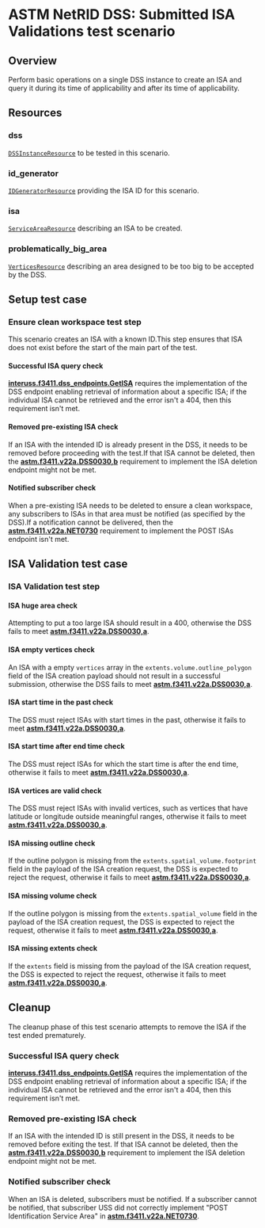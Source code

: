 # ASTM NetRID DSS: Submitted ISA Validations test scenario

## Overview

Perform basic operations on a single DSS instance to create an ISA and query it during its time of applicability and
after its time of applicability.

## Resources

### dss

[`DSSInstanceResource`](../../../../../resources/astm/f3411/dss.py) to be tested in this scenario.

### id_generator

[`IDGeneratorResource`](../../../../../resources/interuss/id_generator.py) providing the ISA ID for this scenario.

### isa

[`ServiceAreaResource`](../../../../../resources/netrid/service_area.py) describing an ISA to be created.

### problematically_big_area

[`VerticesResource`](../../../../../resources/vertices.py) describing an area designed to be too big to be accepted by the DSS.

## Setup test case

### Ensure clean workspace test step

This scenario creates an ISA with a known ID.This step ensures that ISA does not exist before the start of the main
part of the test.

#### Successful ISA query check

**[interuss.f3411.dss_endpoints.GetISA](../../../../../requirements/interuss/f3411/dss_endpoints.md)** requires the implementation of the DSS endpoint enabling retrieval of information about a specific ISA; if the individual ISA cannot be retrieved and the error isn't a 404, then this requirement isn't met.

#### Removed pre-existing ISA check

If an ISA with the intended ID is already present in the DSS, it needs to be removed before proceeding with the test.If that ISA cannot be deleted, then the **[astm.f3411.v22a.DSS0030,b](../../../../../requirements/astm/f3411/v22a.md)** requirement to implement the ISA deletion endpoint might not be met.

#### Notified subscriber check

When a pre-existing ISA needs to be deleted to ensure a clean workspace, any subscribers to ISAs in that area must be notified (as specified by the DSS).If a notification cannot be delivered, then the **[astm.f3411.v22a.NET0730](../../../../../requirements/astm/f3411/v22a.md)** requirement to implement the POST ISAs endpoint isn't met.

## ISA Validation test case

### ISA Validation test step

#### ISA huge area check

Attempting to put a too large ISA should result in a 400, otherwise the DSS fails to meet **[astm.f3411.v22a.DSS0030,a](../../../../../requirements/astm/f3411/v22a.md)**.

#### ISA empty vertices check

An ISA with a empty `vertices` array in the `extents.volume.outline_polygon` field of the ISA creation payload should not result in a successful submission, otherwise the DSS fails to meet **[astm.f3411.v22a.DSS0030,a](../../../../../requirements/astm/f3411/v22a.md)**.

#### ISA start time in the past check

The DSS must reject ISAs with start times in the past, otherwise it fails to meet **[astm.f3411.v22a.DSS0030,a](../../../../../requirements/astm/f3411/v22a.md)**.

#### ISA start time after end time check

The DSS must reject ISAs for which the start time is after the end time, otherwise it fails to meet **[astm.f3411.v22a.DSS0030,a](../../../../../requirements/astm/f3411/v22a.md)**.

#### ISA vertices are valid check

The DSS must reject ISAs with invalid vertices, such as vertices that have latitude or longitude outside meaningful ranges, otherwise it fails to meet **[astm.f3411.v22a.DSS0030,a](../../../../../requirements/astm/f3411/v22a.md)**.

#### ISA missing outline check

If the outline polygon is missing from the `extents.spatial_volume.footprint` field in the payload of the ISA creation request,
the DSS is expected to reject the request, otherwise it fails to meet **[astm.f3411.v22a.DSS0030,a](../../../../../requirements/astm/f3411/v22a.md)**.

#### ISA missing volume check

If the outline polygon is missing from the `extents.spatial_volume` field in the payload of the ISA creation request,
the DSS is expected to reject the request, otherwise it fails to meet **[astm.f3411.v22a.DSS0030,a](../../../../../requirements/astm/f3411/v22a.md)**.

#### ISA missing extents check

If the `extents` field is missing from the payload of the ISA creation request,
the DSS is expected to reject the request, otherwise it fails to meet **[astm.f3411.v22a.DSS0030,a](../../../../../requirements/astm/f3411/v22a.md)**.

## Cleanup

The cleanup phase of this test scenario attempts to remove the ISA if the test ended prematurely.

### Successful ISA query check

**[interuss.f3411.dss_endpoints.GetISA](../../../../../requirements/interuss/f3411/dss_endpoints.md)** requires the implementation of the DSS endpoint enabling retrieval of information about a specific ISA; if the individual ISA cannot be retrieved and the error isn't a 404, then this requirement isn't met.

### Removed pre-existing ISA check

If an ISA with the intended ID is still present in the DSS, it needs to be removed before exiting the test. If that ISA cannot be deleted, then the **[astm.f3411.v22a.DSS0030,b](../../../../../requirements/astm/f3411/v22a.md)** requirement to implement the ISA deletion endpoint might not be met.

### Notified subscriber check

When an ISA is deleted, subscribers must be notified. If a subscriber cannot be notified, that subscriber USS did not correctly implement "POST Identification Service Area" in **[astm.f3411.v22a.NET0730](../../../../../requirements/astm/f3411/v22a.md)**.
